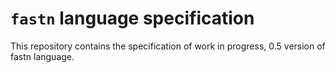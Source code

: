 # `fastn` language specification

This repository contains the specification of work in progress, 0.5 version of fastn language.


